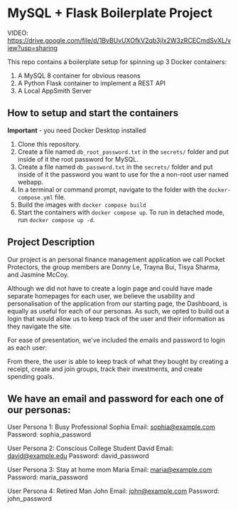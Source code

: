 # MySQL + Flask Boilerplate Project

VIDEO: https://drive.google.com/file/d/1BvBUvUXOfkV2qb3jlx2W3zRCECmdSvXL/view?usp=sharing

This repo contains a boilerplate setup for spinning up 3 Docker containers: 
1. A MySQL 8 container for obvious reasons
1. A Python Flask container to implement a REST API
1. A Local AppSmith Server

## How to setup and start the containers
**Important** - you need Docker Desktop installed

1. Clone this repository.  
1. Create a file named `db_root_password.txt` in the `secrets/` folder and put inside of it the root password for MySQL. 
1. Create a file named `db_password.txt` in the `secrets/` folder and put inside of it the password you want to use for the a non-root user named webapp. 
1. In a terminal or command prompt, navigate to the folder with the `docker-compose.yml` file.  
1. Build the images with `docker compose build`
1. Start the containers with `docker compose up`.  To run in detached mode, run `docker compose up -d`. 

## Project Description
Our project is an personal finance management application we call Pocket Protectors, the group members are Donny Le, Trayna Bui, Tisya Sharma, and Jasmine McCoy.

Although we did not have to create a login page and could have made separate homepages for each user, we believe the usability and personalisation of the application from our starting page, the Dashboard, is equally as useful for each of our personas. As such, we opted to build out a login that would allow us to keep track of the user and their information as they navigate the site.

For ease of presentation, we've included the emails and password to login as each user:

From there, the user is able to keep track of what they bought by creating a receipt, create and join groups, track their investments, and create spending goals.

## We have an email and password for each one of our personas:

User Persona 1: Busy Professional Sophia
Email: sophia@example.com
Password: sophia_password

User Persona 2: Conscious College Student David
Email: david@example.edu
Password: david_password

User Persona 3: Stay at home mom Maria
Email: maria@example.com
Password: maria_password

User Persona 4: Retired Man John
Email: john@example.com
Password: john_password

